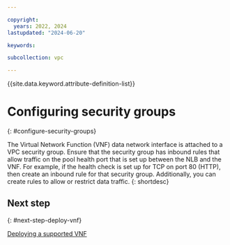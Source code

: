 ```yaml
---

copyright:
  years: 2022, 2024
lastupdated: "2024-06-20"

keywords:

subcollection: vpc

---
```


{{site.data.keyword.attribute-definition-list}}

# Configuring security groups
{: #configure-security-groups}

The Virtual Network Function (VNF) data network interface is attached to a VPC security group. Ensure that the security group has inbound rules that allow traffic on the pool health port that is set up between the NLB and the VNF. For example, if the health check is set up for TCP on port 80 (HTTP), then create an inbound rule for that security group. Additionally, you can create rules to allow or restrict data traffic.
{: shortdesc}

## Next step
{: #next-step-deploy-vnf}

[Deploying a supported VNF](/docs/vpc?topic=vpc-deploy-vnf)
